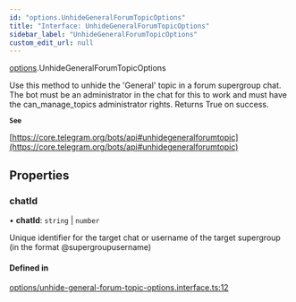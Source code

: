 ```yaml
---
id: "options.UnhideGeneralForumTopicOptions"
title: "Interface: UnhideGeneralForumTopicOptions"
sidebar_label: "UnhideGeneralForumTopicOptions"
custom_edit_url: null
---
```


[options](../modules/options.md).UnhideGeneralForumTopicOptions

Use this method to unhide the 'General' topic in a forum supergroup chat. The
bot must be an administrator in the chat for this to work and must have the
can_manage_topics administrator rights. Returns True on success.

**`See`**

[https://core.telegram.org/bots/api#unhidegeneralforumtopic](https://core.telegram.org/bots/api#unhidegeneralforumtopic)

## Properties

### chatId

• **chatId**: `string` \| `number`

Unique identifier for the target chat or username of the target supergroup (in
the format @supergroupusername)

#### Defined in

[options/unhide-general-forum-topic-options.interface.ts:12](https://github.com/DeityLamb/telegramjs/blob/32b4cca/packages/common/lib/interfaces/options/unhide-general-forum-topic-options.interface.ts#L12)
